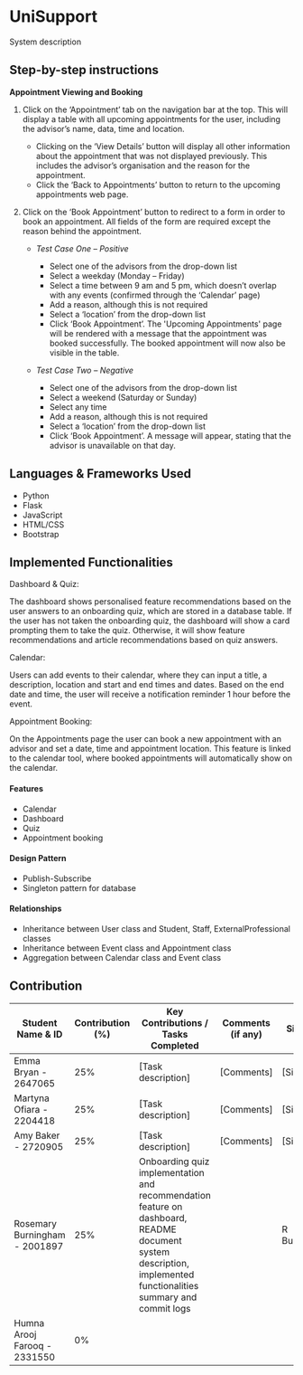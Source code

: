 # UniSupport

System description

## Step-by-step instructions

**Appointment Viewing and Booking**
1.	Click on the ‘Appointment’ tab on the navigation bar at the top. This will display a table with all upcoming appointments for the user, including the advisor’s name, data, time and location.
    - Clicking on the ‘View Details’ button will display all other information about the appointment that was not displayed previously. This includes the advisor’s organisation and the reason for the appointment.
    - Click the ‘Back to Appointments’ button to return to the upcoming appointments web page.
      
2.	Click on the ‘Book Appointment’ button to redirect to a form in order to book an appointment. All fields of the form are required except the reason behind the appointment. 
      - _Test Case One – Positive_
          - Select one of the advisors from the drop-down list
          - Select a weekday (Monday – Friday)
          - Select a time between 9 am and 5 pm, which doesn’t overlap with any events (confirmed through the ‘Calendar’ page)
          - Add a reason, although this is not required
          - Select a ‘location’ from the drop-down list
          - Click ‘Book Appointment’. The 'Upcoming Appointments' page will be rendered with a message that the appointment was booked successfully. The booked appointment will now also be visible in the table.
            
      - _Test Case Two – Negative_
          - Select one of the advisors from the drop-down list
          - Select a weekend (Saturday or Sunday)
          - Select any time
          - Add a reason, although this is not required
          - Select a ‘location’ from the drop-down list
          - Click ‘Book Appointment’. A message will appear, stating that the advisor is unavailable on that day.



## Languages & Frameworks Used

- Python
- Flask
- JavaScript
- HTML/CSS
- Bootstrap

## Implemented Functionalities

Dashboard & Quiz: 

The dashboard shows personalised feature recommendations based on the user answers to an onboarding quiz, which are stored in a database table. If the user has not taken the onboarding quiz, the dashboard will show a card prompting them to take the quiz. Otherwise, it will show feature recommendations and article recommendations based on quiz answers.

Calendar: 

Users can add events to their calendar, where they can input a title, a description, location and start and end times and dates. Based on the end date and time, the user will receive a notification reminder 1 hour before the event.

Appointment Booking: 

On the Appointments page the user can book a new appointment with an advisor and set a date, time and appointment location. This feature is linked to the calendar tool, where booked appointments will automatically show on the calendar.

#### Features
- Calendar
- Dashboard
- Quiz
- Appointment booking

#### Design Pattern
- Publish-Subscribe
- Singleton pattern for database

#### Relationships
- Inheritance between User class and Student, Staff, ExternalProfessional classes
- Inheritance between Event class and Appointment class
- Aggregation between Calendar class and Event class


## Contribution

| Student Name & ID             | Contribution (%) | Key Contributions / Tasks Completed                                                                                                                             | Comments (if any) | Signature    |
|-------------------------------|------------------|-----------------------------------------------------------------------------------------------------------------------------------------------------------------|-------------------|--------------|
| Emma Bryan - 2647065          | 25%              | [Task description]                                                                                                                                              | [Comments]        | [Signature]  |
| Martyna Ofiara - 2204418      | 25%              | [Task description]                                                                                                                                              | [Comments]        | [Signature]  |
| Amy Baker - 2720905           | 25%              | [Task description]                                                                                                                                              | [Comments]        | [Signature]  |
| Rosemary Burningham - 2001897 | 25%              | Onboarding quiz implementation and recommendation feature on dashboard, README document system description, implemented functionalities summary and commit logs |                   | R Burningham |
| Humna Arooj Farooq - 2331550  | 0%               |                                                                                                                                                                 |                   |              |
